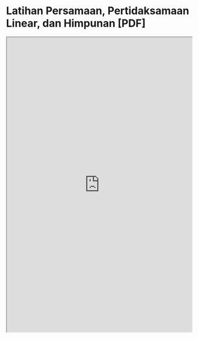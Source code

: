 # Latihan Persamaan, Pertidaksamaan Linear, dan Himpunan [PDF]

  <iframe
      src="https://bank.vnctkevin.com/math/assets/BANK-Matematika-Persamaan_Pertidaksamaan_dan_Himpunan.pdf"
      width="100%"
      height="800px"
      loading="lazy"
      title="PDF-file"
  ></iframe>